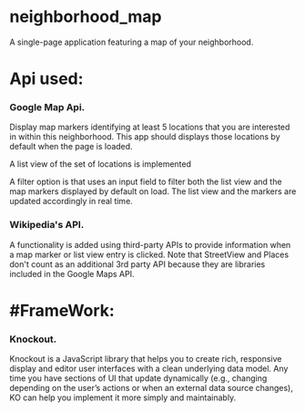 # neighborhood_map
A single-page application featuring a map of your neighborhood.

<h1>Api used:</h1>
<h3>Google Map Api.</h3>
<p>Display map markers identifying at least 5 locations that you are interested in within this neighborhood. This app should displays those locations by default when the page is loaded.

A list view of the set of locations is implemented

A filter option is that uses an input field to filter both the list view and the map markers displayed by default on load. The list view and the markers are updated accordingly in real time.</p>
<h3> Wikipedia's API.</h3>
<p>A functionality is added using third-party APIs to provide information when a map marker or list view entry is clicked. Note that StreetView and Places don't count as an additional 3rd party API because they are libraries included in the Google Maps API.</p>
<h1>#FrameWork:</h1>
<h3>Knockout.</h3>
<p>Knockout is a JavaScript library that helps you to create rich, responsive display and editor user interfaces with a clean underlying data model. Any time you have sections of UI that update dynamically (e.g., changing depending on the user’s actions or when an external data source changes), KO can help you implement it more simply and maintainably. </p>


